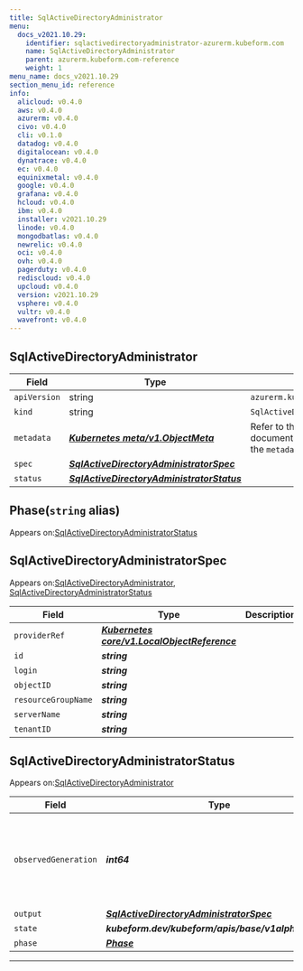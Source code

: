```yaml
---
title: SqlActiveDirectoryAdministrator
menu:
  docs_v2021.10.29:
    identifier: sqlactivedirectoryadministrator-azurerm.kubeform.com
    name: SqlActiveDirectoryAdministrator
    parent: azurerm.kubeform.com-reference
    weight: 1
menu_name: docs_v2021.10.29
section_menu_id: reference
info:
  alicloud: v0.4.0
  aws: v0.4.0
  azurerm: v0.4.0
  civo: v0.4.0
  cli: v0.1.0
  datadog: v0.4.0
  digitalocean: v0.4.0
  dynatrace: v0.4.0
  ec: v0.4.0
  equinixmetal: v0.4.0
  google: v0.4.0
  grafana: v0.4.0
  hcloud: v0.4.0
  ibm: v0.4.0
  installer: v2021.10.29
  linode: v0.4.0
  mongodbatlas: v0.4.0
  newrelic: v0.4.0
  oci: v0.4.0
  ovh: v0.4.0
  pagerduty: v0.4.0
  rediscloud: v0.4.0
  upcloud: v0.4.0
  version: v2021.10.29
  vsphere: v0.4.0
  vultr: v0.4.0
  wavefront: v0.4.0
---
```


## SqlActiveDirectoryAdministrator
| Field | Type | Description |
| ------ | ----- | ----------- |
| `apiVersion` | string | `azurerm.kubeform.com/v1alpha1` |
|    `kind` | string | `SqlActiveDirectoryAdministrator` |
| `metadata` | ***[Kubernetes meta/v1.ObjectMeta](https://v1-18.docs.kubernetes.io/docs/reference/generated/kubernetes-api/v1.18/#objectmeta-v1-meta)***|Refer to the Kubernetes API documentation for the fields of the `metadata` field.|
| `spec` | ***[SqlActiveDirectoryAdministratorSpec](#sqlactivedirectoryadministratorspec)***||
| `status` | ***[SqlActiveDirectoryAdministratorStatus](#sqlactivedirectoryadministratorstatus)***||
## Phase(`string` alias)

Appears on:[SqlActiveDirectoryAdministratorStatus](#sqlactivedirectoryadministratorstatus)

## SqlActiveDirectoryAdministratorSpec

Appears on:[SqlActiveDirectoryAdministrator](#sqlactivedirectoryadministrator), [SqlActiveDirectoryAdministratorStatus](#sqlactivedirectoryadministratorstatus)

| Field | Type | Description |
| ------ | ----- | ----------- |
| `providerRef` | ***[Kubernetes core/v1.LocalObjectReference](https://v1-18.docs.kubernetes.io/docs/reference/generated/kubernetes-api/v1.18/#localobjectreference-v1-core)***||
| `id` | ***string***||
| `login` | ***string***||
| `objectID` | ***string***||
| `resourceGroupName` | ***string***||
| `serverName` | ***string***||
| `tenantID` | ***string***||
## SqlActiveDirectoryAdministratorStatus

Appears on:[SqlActiveDirectoryAdministrator](#sqlactivedirectoryadministrator)

| Field | Type | Description |
| ------ | ----- | ----------- |
| `observedGeneration` | ***int64***| ***(Optional)*** Resource generation, which is updated on mutation by the API Server.|
| `output` | ***[SqlActiveDirectoryAdministratorSpec](#sqlactivedirectoryadministratorspec)***| ***(Optional)*** |
| `state` | ***kubeform.dev/kubeform/apis/base/v1alpha1.State***| ***(Optional)*** |
| `phase` | ***[Phase](#phase)***| ***(Optional)*** |
---
